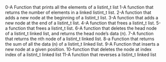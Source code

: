 0-A Function that prints all the elements of a listint_t list
1-A function that  returns the number of elements in a linked listint_t list.
2-A function that adds a new node at the beginning of a listint_t list.
3-A function that adds a new node at the end of a listint_t list.
4-A function that frees a listint_t list.
5-a  function that frees a listint_t list.
6-A function that deletes the head node of a listint_t linked list, and returns the head node’s data (n).
7-A function that returns the nth node of a listint_t linked list.
8-a Function that returns the sum of all the data (n) of a listint_t linked list.
9-A Function that inserts a new node at a given position.
10-function that deletes the node at index index of a listint_t linked list
11-A function that reverses a listint_t linked list



